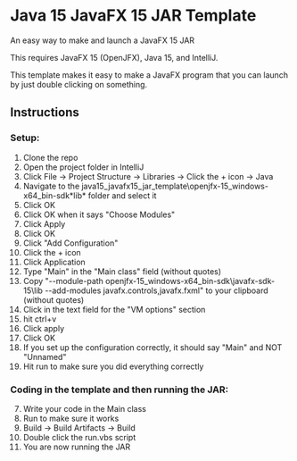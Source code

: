 # Java 15 JavaFX 15 JAR Template

An easy way to make and launch a JavaFX 15 JAR

This requires JavaFX 15 (OpenJFX), Java 15, and IntelliJ.

This template makes it easy to make a JavaFX program that you can launch by just double clicking on something.

## Instructions

### Setup:

1. Clone the repo
2. Open the project folder in IntelliJ
3. Click File -> Project Structure -> Libraries -> Click the + icon -> Java
4. Navigate to the java15_javafx15_jar_template\openjfx-15_windows-x64_bin-sdk\*lib* folder and select it
5. Click OK
6. Click OK when it says "Choose Modules"
7. Click Apply
8. Click OK
9. Click "Add Configuration"
11.  Click the + icon
12. Click Application
13. Type "Main" in the "Main class" field (without quotes)
15. Copy "--module-path openjfx-15_windows-x64_bin-sdk\javafx-sdk-15\lib --add-modules javafx.controls,javafx.fxml" to your clipboard (without quotes)
14. Click in the text field for the "VM options" section
15. hit ctrl+v
15. Click apply
16. Click OK
17. If you set up the configuration correctly, it should say "Main" and NOT "Unnamed"
18. Hit run to make sure you did everything correctly

### Coding in the template and then running the JAR:

7. Write your code in the Main class
8. Run to make sure it works
9. Build -> Build Artifacts -> Build
10. Double click the run.vbs script
11. You are now running the JAR

